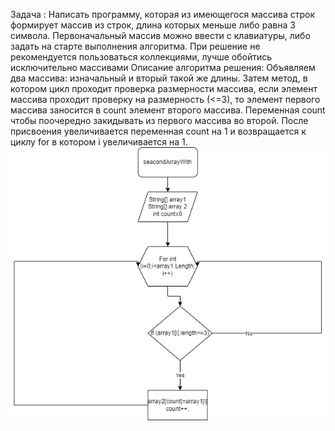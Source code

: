 Задача :
Написать программу, которая из имеющегося массива строк формирует массив из строк, длина которых меньше либо равна 3 символа. Первоначальный массив можно ввести с клавиатуры, либо задать на старте выполнения алгоритма. При решение не рекомендуется пользоваться коллекциями, лучше обойтись исключительно массивами
Описание алгоритма решения:
Объявляем  два массива: изначальный и вторый такой же длины. Затем метод, в котором цикл проходит проверка размерности массива, если элемент массива проходит проверку на размерность (<=3), то элемент первого массива заносится в count элемент второго массива. Переменная count чтобы поочередно закидывать из первого массива во второй. После присвоения увеличивается переменная count на 1 и возвращается к циклу for в котором i увеличивается на 1. 
![Схема](%D1%81%D1%85%D0%B5%D0%BC%D0%B0.png)